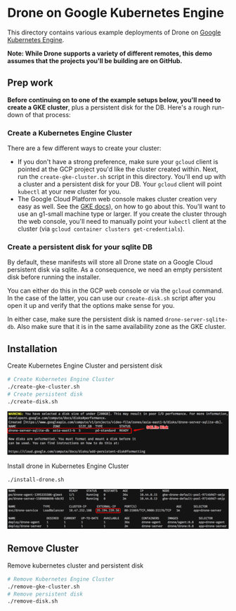 # Drone on Google Kubernetes Engine

This directory contains various example deployments of Drone on [Google Kubernetes Engine](https://cloud.google.com/kubernetes-engine/).

**Note: While Drone supports a variety of different remotes, this demo assumes
that the projects you'll be building are on GitHub.**

## Prep work

**Before continuing on to one of the example setups below, you'll need to create a GKE cluster**, plus a persistent disk for the DB. Here's a rough run-down of that process:

### Create a Kubernetes Engine Cluster

There are a few different ways to create your cluster:

* If you don't have a strong preference, make sure your `gcloud` client is pointed at the GCP project you'd like the cluster created within. Next, run the `create-gke-cluster.sh` script in this directory. You'll end up with a cluster and a persistent disk for your DB. Your `gcloud` client will point `kubectl` at your new cluster for you.
* The Google Cloud Platform web console makes cluster creation very easy as well. See the [GKE docs](https://cloud.google.com/kubernetes-engine/docs/quickstart)), on how to go about this. You'll want to use an g1-small machine type or larger. If you create the cluster through the web console, you'll need to manually point your `kubectl` client at the cluster (via `gcloud container clusters get-credentials`).

### Create a persistent disk for your sqlite DB

By default, these manifests will store all Drone state on a Google Cloud persistent disk via sqlite. As a consequence, we need an empty persistent disk before running the installer.

You can either do this in the GCP web console or via the `gcloud` command. In the case of the latter, you can use our `create-disk.sh` script after you open it up and verify that the options make sense for you.

In either case, make sure the persistent disk is named `drone-server-sqlite-db`. Also make sure that it is in the same availability zone as the GKE cluster.

## Installation

Create Kubernetes Engine Cluster and persistent disk

```sh
# Create Kubernetes Engine Cluster
./create-gke-cluster.sh
# Create persistent disk
./create-disk.sh
```

![persistent disk](./images/disk.png)

Install drone in Kubernetes Engine Cluster

```sh
./install-drone.sh
```

![Kubernetes Engine](./images/gke.png)

## Remove Cluster

Remove kubernetes cluster and persistent disk

```sh
# Remove Kubernetes Engine Cluster
./remove-gke-cluster.sh
# Remove persistent disk
./remove-disk.sh
```
